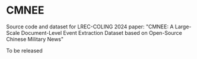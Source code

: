 # CMNEE
Source code and dataset for LREC-COLING 2024 paper: "CMNEE: A Large-Scale Document-Level Event Extraction Dataset based on Open-Source Chinese Military News"

To be released
